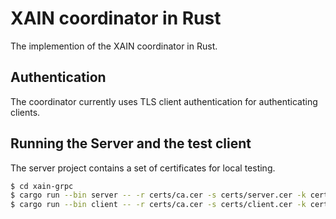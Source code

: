 # XAIN coordinator in Rust

The implemention of the XAIN coordinator in Rust.

## Authentication

The coordinator currently uses TLS client authentication for authenticating clients.

## Running the Server and the test client

The server project contains a set of certificates for local testing.

```sh
$ cd xain-grpc
$ cargo run --bin server -- -r certs/ca.cer -s certs/server.cer -k certs/server.key 
$ cargo run --bin client -- -r certs/ca.cer -s certs/client.cer -k certs/client.key
```
